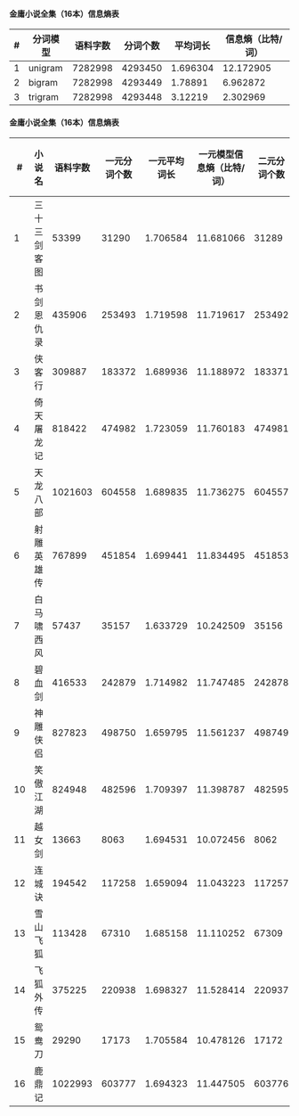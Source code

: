 #### 金庸小说全集（16本）信息熵表
| #    | 分词模型 | 语料字数 | 分词个数 | 平均词长 | 信息熵（比特/词） |
| ---- | -------- | -------- | -------- | -------- | ----------------- |
| 1    | unigram  | 7282998  | 4293450  | 1.696304 | 12.172905         |
| 2    | bigram   | 7282998  | 4293449  | 1.78891  | 6.962872          |
| 3    | trigram  | 7282998  | 4293448  | 3.12219  | 2.302969          |

#### 金庸小说全集（16本）信息熵表
| #    | 小说名       | 语料字数 | 一元分词个数 | 一元平均词长 | 一元模型信息熵（比特/词） | 二元分词个数 | 二元平均词长 | 二元模型信息熵（比特/词） | 三元分词个数 | 三元平均词长 | 三元模型信息熵（比特/词） |
| ---- | ------------ | -------- | ------------ | ------------ | ------------------------- | ------------ | ------------ | ------------------------- | ------------ | ------------ | ------------------------- |
| 1    | 三十三剑客图 | 53399    | 31290        | 1.706584     | 11.681066                 | 31289        | 3.116431     | 2.94602                   | 31288        | 3.651336     | 0.272666                  |
| 2    | 书剑恩仇录   | 435906   | 253493       | 1.719598     | 11.719617                 | 253492       | 2.535216     | 5.02564                   | 253491       | 3.505679     | 1.038883                  |
| 3    | 侠客行       | 309887   | 183372       | 1.689936     | 11.188972                 | 183371       | 2.392521     | 4.955795                  | 183370       | 3.423526     | 1.12706                   |
| 4    | 倚天屠龙记   | 818422   | 474982       | 1.723059     | 11.760183                 | 474981       | 2.334135     | 5.518218                  | 474980       | 3.423599     | 1.328639                  |
| 5    | 天龙八部     | 1021603  | 604558       | 1.689835     | 11.736275                 | 604557       | 2.212131     | 5.677541                  | 604556       | 3.336879     | 1.480923                  |
| 6    | 射雕英雄传   | 767899   | 451854       | 1.699441     | 11.834495                 | 451853       | 2.371189     | 5.469081                  | 451852       | 3.438073     | 1.266258                  |
| 7    | 白马啸西风   | 57437    | 35157        | 1.633729     | 10.242509                 | 35156        | 2.542155     | 3.991294                  | 35155        | 3.458854     | 0.741034                  |
| 8    | 碧血剑       | 416533   | 242879       | 1.714982     | 11.747485                 | 242878       | 2.566857     | 4.996851                  | 242877       | 3.519263     | 0.993505                  |
| 9    | 神雕侠侣     | 827823   | 498750       | 1.659795     | 11.561237                 | 498749       | 2.223978     | 5.671443                  | 498748       | 3.3594       | 1.434044                  |
| 10   | 笑傲江湖     | 824948   | 482596       | 1.709397     | 11.398787                 | 482595       | 2.164898     | 5.618827                  | 482594       | 3.327497     | 1.527482                  |
| 11   | 越女剑       | 13663    | 8063         | 1.694531     | 10.072456                 | 8062         | 2.99876      | 2.529249                  | 8061         | 3.617293     | 0.328286                  |
| 12   | 连城诀       | 194542   | 117258       | 1.659094     | 11.043223                 | 117257       | 2.46787      | 4.691516                  | 117256       | 3.457981     | 0.955575                  |
| 13   | 雪山飞狐     | 113428   | 67310        | 1.685158     | 11.110252                 | 67309        | 2.680013     | 4.110558                  | 67308        | 3.501634     | 0.693631                  |
| 14   | 飞狐外传     | 375225   | 220938       | 1.698327     | 11.528414                 | 220937       | 2.48216      | 4.994856                  | 220936       | 3.473576     | 1.053167                  |
| 15   | 鸳鸯刀       | 29290    | 17173        | 1.705584     | 10.478126                 | 17172        | 2.925751     | 3.085121                  | 17171        | 3.599324     | 0.432056                  |
| 16   | 鹿鼎记       | 1022993  | 603777       | 1.694323     | 11.447505                 | 603776       | 2.098619     | 5.752031                  | 603775       | 3.281991     | 1.619806                  |